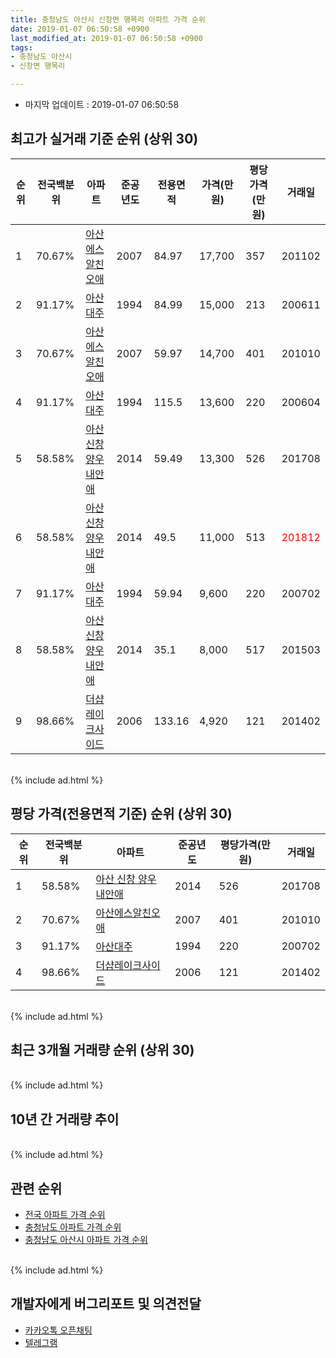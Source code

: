 ```yaml
---
title: 충청남도 아산시 신창면 행목리 아파트 가격 순위
date: 2019-01-07 06:50:58 +0900
last_modified_at: 2019-01-07 06:50:58 +0900
tags:
- 충청남도 아산시
- 신창면 행목리

---
```


* 마지막 업데이트 : 2019-01-07 06:50:58

## 최고가 실거래 기준 순위 (상위 30)


|순위|전국백분위|아파트|준공년도|전용면적|가격(만원)|평당가격(만원)|거래일|
|---|---|---|---|---|---|---|---|
|1|70.67%|[아산에스알친오애](https://search.naver.com/search.naver?query=%EC%B6%A9%EC%B2%AD%EB%82%A8%EB%8F%84+%EC%95%84%EC%82%B0%EC%8B%9C+%EC%8B%A0%EC%B0%BD%EB%A9%B4+%ED%96%89%EB%AA%A9%EB%A6%AC+%EC%95%84%EC%82%B0%EC%97%90%EC%8A%A4%EC%95%8C%EC%B9%9C%EC%98%A4%EC%95%A0)|2007|84.97|17,700|357|201102|
|2|91.17%|[아산대주](https://search.naver.com/search.naver?query=%EC%B6%A9%EC%B2%AD%EB%82%A8%EB%8F%84+%EC%95%84%EC%82%B0%EC%8B%9C+%EC%8B%A0%EC%B0%BD%EB%A9%B4+%ED%96%89%EB%AA%A9%EB%A6%AC+%EC%95%84%EC%82%B0%EB%8C%80%EC%A3%BC)|1994|84.99|15,000|213|200611|
|3|70.67%|[아산에스알친오애](https://search.naver.com/search.naver?query=%EC%B6%A9%EC%B2%AD%EB%82%A8%EB%8F%84+%EC%95%84%EC%82%B0%EC%8B%9C+%EC%8B%A0%EC%B0%BD%EB%A9%B4+%ED%96%89%EB%AA%A9%EB%A6%AC+%EC%95%84%EC%82%B0%EC%97%90%EC%8A%A4%EC%95%8C%EC%B9%9C%EC%98%A4%EC%95%A0)|2007|59.97|14,700|401|201010|
|4|91.17%|[아산대주](https://search.naver.com/search.naver?query=%EC%B6%A9%EC%B2%AD%EB%82%A8%EB%8F%84+%EC%95%84%EC%82%B0%EC%8B%9C+%EC%8B%A0%EC%B0%BD%EB%A9%B4+%ED%96%89%EB%AA%A9%EB%A6%AC+%EC%95%84%EC%82%B0%EB%8C%80%EC%A3%BC)|1994|115.5|13,600|220|200604|
|5|58.58%|[아산 신창 양우내안애](https://search.naver.com/search.naver?query=%EC%B6%A9%EC%B2%AD%EB%82%A8%EB%8F%84+%EC%95%84%EC%82%B0%EC%8B%9C+%EC%8B%A0%EC%B0%BD%EB%A9%B4+%ED%96%89%EB%AA%A9%EB%A6%AC+%EC%95%84%EC%82%B0+%EC%8B%A0%EC%B0%BD+%EC%96%91%EC%9A%B0%EB%82%B4%EC%95%88%EC%95%A0)|2014|59.49|13,300|526|201708|
|6|58.58%|[아산 신창 양우내안애](https://search.naver.com/search.naver?query=%EC%B6%A9%EC%B2%AD%EB%82%A8%EB%8F%84+%EC%95%84%EC%82%B0%EC%8B%9C+%EC%8B%A0%EC%B0%BD%EB%A9%B4+%ED%96%89%EB%AA%A9%EB%A6%AC+%EC%95%84%EC%82%B0+%EC%8B%A0%EC%B0%BD+%EC%96%91%EC%9A%B0%EB%82%B4%EC%95%88%EC%95%A0)|2014|49.5|11,000|513|<span style="color:red">201812</span>|
|7|91.17%|[아산대주](https://search.naver.com/search.naver?query=%EC%B6%A9%EC%B2%AD%EB%82%A8%EB%8F%84+%EC%95%84%EC%82%B0%EC%8B%9C+%EC%8B%A0%EC%B0%BD%EB%A9%B4+%ED%96%89%EB%AA%A9%EB%A6%AC+%EC%95%84%EC%82%B0%EB%8C%80%EC%A3%BC)|1994|59.94|9,600|220|200702|
|8|58.58%|[아산 신창 양우내안애](https://search.naver.com/search.naver?query=%EC%B6%A9%EC%B2%AD%EB%82%A8%EB%8F%84+%EC%95%84%EC%82%B0%EC%8B%9C+%EC%8B%A0%EC%B0%BD%EB%A9%B4+%ED%96%89%EB%AA%A9%EB%A6%AC+%EC%95%84%EC%82%B0+%EC%8B%A0%EC%B0%BD+%EC%96%91%EC%9A%B0%EB%82%B4%EC%95%88%EC%95%A0)|2014|35.1|8,000|517|201503|
|9|98.66%|[더샵레이크사이드](https://search.naver.com/search.naver?query=%EC%B6%A9%EC%B2%AD%EB%82%A8%EB%8F%84+%EC%95%84%EC%82%B0%EC%8B%9C+%EC%8B%A0%EC%B0%BD%EB%A9%B4+%ED%96%89%EB%AA%A9%EB%A6%AC+%EB%8D%94%EC%83%B5%EB%A0%88%EC%9D%B4%ED%81%AC%EC%82%AC%EC%9D%B4%EB%93%9C)|2006|133.16|4,920|121|201402|


<br>
{% include ad.html %}
<br>

## 평당 가격(전용면적 기준) 순위 (상위 30)


|순위|전국백분위|아파트|준공년도|평당가격(만원)|거래일|
|---|---|---|---|---|---|
|1|58.58%|[아산 신창 양우내안애](https://search.naver.com/search.naver?query=%EC%B6%A9%EC%B2%AD%EB%82%A8%EB%8F%84+%EC%95%84%EC%82%B0%EC%8B%9C+%EC%8B%A0%EC%B0%BD%EB%A9%B4+%ED%96%89%EB%AA%A9%EB%A6%AC+%EC%95%84%EC%82%B0+%EC%8B%A0%EC%B0%BD+%EC%96%91%EC%9A%B0%EB%82%B4%EC%95%88%EC%95%A0)|2014|526|201708|
|2|70.67%|[아산에스알친오애](https://search.naver.com/search.naver?query=%EC%B6%A9%EC%B2%AD%EB%82%A8%EB%8F%84+%EC%95%84%EC%82%B0%EC%8B%9C+%EC%8B%A0%EC%B0%BD%EB%A9%B4+%ED%96%89%EB%AA%A9%EB%A6%AC+%EC%95%84%EC%82%B0%EC%97%90%EC%8A%A4%EC%95%8C%EC%B9%9C%EC%98%A4%EC%95%A0)|2007|401|201010|
|3|91.17%|[아산대주](https://search.naver.com/search.naver?query=%EC%B6%A9%EC%B2%AD%EB%82%A8%EB%8F%84+%EC%95%84%EC%82%B0%EC%8B%9C+%EC%8B%A0%EC%B0%BD%EB%A9%B4+%ED%96%89%EB%AA%A9%EB%A6%AC+%EC%95%84%EC%82%B0%EB%8C%80%EC%A3%BC)|1994|220|200702|
|4|98.66%|[더샵레이크사이드](https://search.naver.com/search.naver?query=%EC%B6%A9%EC%B2%AD%EB%82%A8%EB%8F%84+%EC%95%84%EC%82%B0%EC%8B%9C+%EC%8B%A0%EC%B0%BD%EB%A9%B4+%ED%96%89%EB%AA%A9%EB%A6%AC+%EB%8D%94%EC%83%B5%EB%A0%88%EC%9D%B4%ED%81%AC%EC%82%AC%EC%9D%B4%EB%93%9C)|2006|121|201402|


<br>
{% include ad.html %}
<br>

## 최근 3개월 거래량 순위 (상위 30)


<div style="width:100%;">
    <canvas id="deal_count_ranking" height="250"></canvas>
</div>


<script>
new Chart(document.getElementById("deal_count_ranking"), {
    type: 'horizontalBar',
    data: {
        labels: ['아산에스알친오애', '아산 신창 양우내안애'],
        datasets: [{
            label: '실거래 수',
            data: [19, 11],
            borderColor: "rgba(255, 0, 128, 1)",
            backgroundColor: "rgba(255, 0, 128, 0.5)",
            fill: false,
        }]
    },
    options: {
        responsive: true,
        title: {
            display: true,
            text: '최근 3개월 거래량 순위'
        },
        tooltips: {
            mode: 'index',
            intersect: false,
            callbacks: {
                title: function(tooltipItems, data) {
                    return "실거래 수:";
                },
                label: function(tooltipItem, data) {
                    return data.labels[tooltipItem.index] + ": " + tooltipItem.xLabel;
                }
            }
        },
        hover: {
            mode: 'nearest',
            intersect: true
        },
        scales: {
            xAxes: [{
                display: true,
                scaleLabel: {
                    display: true,
                    labelString: '실거래 수'
                },
                ticks: {
                    suggestedMin: 0,
                }
            }],
            yAxes: [{
                display: true,
                ticks: {
                    autoSkip: false,
                    callback: function(value, index, values) {
                        if (value.length > 15)
                            return value.substr(0, 13) + "...";
                        else
                            return value;
                    }
                },
                scaleLabel: {
                    display: false,
                }
            }]
        }
    }
});

</script>


<br>
{% include ad.html %}
<br>

## 10년 간 거래량 추이


<div style="width:100%;">
    <canvas id="deal_progress" height="250"></canvas>
</div>

<script>
new Chart(document.getElementById("deal_progress"), {
    type: 'line',
    data: {
        labels: ['200901','200902','200903','200904','200905','200906','200907','200908','200909','200910','200911','200912','201001','201002','201003','201004','201005','201006','201007','201008','201009','201010','201011','201012','201101','201102','201103','201104','201105','201106','201107','201108','201109','201110','201111','201112','201201','201202','201203','201204','201205','201206','201207','201208','201209','201210','201211','201212','201301','201302','201303','201304','201305','201306','201307','201308','201309','201310','201311','201312','201401','201402','201403','201404','201405','201406','201407','201408','201409','201410','201411','201412','201501','201502','201503','201504','201505','201506','201507','201508','201509','201510','201511','201512','201601','201602','201603','201604','201605','201606','201607','201608','201609','201610','201611','201612','201701','201702','201703','201704','201705','201706','201707','201708','201709','201710','201711','201712','201801','201802','201803','201804','201805','201806','201807','201808','201809','201810','201811','201812','201901'],
        datasets: [{
            label: '실거래 수',
            pointRadius: 1,
            data: [0, 4, 7, 5, 3, 5, 5, 3, 10, 9, 3, 3, 2, 3, 5, 5, 3, 2, 7, 5, 6, 10, 11, 8, 9, 9, 17, 12, 7, 10, 13, 6, 12, 14, 9, 10, 6, 13, 17, 12, 8, 9, 5, 8, 12, 15, 6, 6, 11, 4, 7, 17, 9, 12, 6, 5, 13, 6, 3, 3, 9, 8, 5, 7, 4, 9, 8, 3, 16, 1, 5, 10, 28, 13, 24, 23, 20, 21, 11, 17, 19, 20, 20, 14, 9, 14, 10, 12, 13, 11, 17, 18, 12, 25, 13, 12, 9, 11, 12, 6, 13, 10, 6, 7, 4, 7, 12, 11, 13, 10, 20, 9, 5, 5, 10, 5, 9, 10, 15, 15, 0],
            borderColor: "rgba(255, 201, 14, 1)",
            backgroundColor: "rgba(255, 201, 14, 0.5)",
            fill: true,
        }]
    },
    options: {
        responsive: true,
        title: {
            display: true,
            text: '10년간 거래량 추이'
        },
        tooltips: {
            mode: 'index',
            intersect: false,
        },
        hover: {
            mode: 'nearest',
            intersect: true
        },
        scales: {
            xAxes: [{
                display: true,
                scaleLabel: {
                    display: true,
                    labelString: '년/월'
                }
            }],
            yAxes: [{
                display: true,
                ticks: {
                    suggestedMin: 0,
                },
                scaleLabel: {
                    display: true,
                    labelString: '실거래 수'
                }
            }]
        }
    }
});

</script>


<br>
{% include ad.html %}
<br>

## 관련 순위

- [전국 아파트 가격 순위](https://inasie.github.io/apt-ranking/전국)
- [충청남도 아파트 가격 순위](https://inasie.github.io/apt-ranking/충청남도)
- [충청남도 아산시 아파트 가격 순위](https://inasie.github.io/apt-ranking/충청남도-아산시)


<br>
{% include ad.html %}
<br>

## 개발자에게 버그리포트 및 의견전달

- [카카오톡 오픈채팅](https://open.kakao.com/o/gLJUAP4)
- [텔레그램](https://t.me/inasie)


